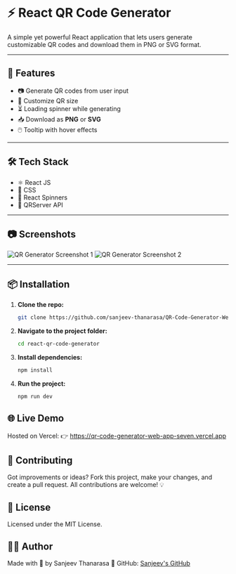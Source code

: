 # ⚡ React QR Code Generator

A simple yet powerful React application that lets users generate customizable QR codes and download them in PNG or SVG format.

---

## 🚀 Features

- 📷 Generate QR codes from user input
- 🎨 Customize QR size
- ⏳ Loading spinner while generating
- 📥 Download as **PNG** or **SVG**
- 🖱️ Tooltip with hover effects

---

## 🛠 Tech Stack

- ⚛️ React JS
- 🎨 CSS
- 🔁 React Spinners
- 🧩 QRServer API

---

## 📷 Screenshots

![QR Generator Screenshot 1](https://github.com/user-attachments/assets/1d76a0ab-8805-4e7f-b11b-2d758119a111)
![QR Generator Screenshot 2](https://github.com/user-attachments/assets/5455fed7-c610-4871-8dcd-e56ed6744625)

---

## 📦 Installation

1. **Clone the repo:**

   ```bash
   git clone https://github.com/sanjeev-thanarasa/QR-Code-Generator-Web-App.git

   ```

2. **Navigate to the project folder:**

   ```bash
   cd react-qr-code-generator

   ```

3. **Install dependencies:**

   ```bash
   npm install

   ```

4. **Run the project:**

   ```bash
   npm run dev
   ```

## 🌐 Live Demo

Hosted on Vercel:
👉 https://qr-code-generator-web-app-seven.vercel.app


## 🤝 Contributing

Got improvements or ideas? Fork this project, make your changes, and create a pull request. All contributions are welcome! 💡


## 📜 License

Licensed under the MIT License.


## 👨‍💻 Author

Made with 💙 by Sanjeev Thanarasa
📍 GitHub: [Sanjeev's GitHub](https://github.com/sanjeev-thanarasa)
